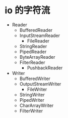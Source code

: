 # io 的字符流

- Reader
  - BufferedReader
  - InputStreamReader
    - FileReader
  - StringReader
  - PipedReader
  - ByteArrayReader
  - FilterReader
    - PushbackReader
- Writer
  - BufferedWriter
  - OutputStreamWriter
    - FileWriter
  - StringWriter
  - PipedWriter
  - CharArrayWriter
  - FilterWriter
